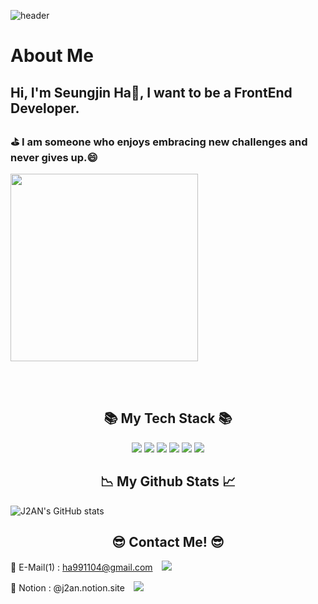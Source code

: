 
![header](https://capsule-render.vercel.app/api?type=waving&color=auto&height=230&section=header&text=J2AN's%20Github&fontSize=70&animation=fadeIn&fontAlignY=38&desc=Frontend%20Developer&descAlignY=51&descAlign=62)
# About Me

<h2 align="left">Hi, I'm Seungjin Ha👋, I want to be a FrontEnd Developer.</h2>
<h3 align="left">⛳ I am someone who enjoys embracing new challenges and never gives up.😄</h3>

<img src="https://github.com/user-attachments/assets/9e3b7336-47fb-424e-980a-f5a71d75f14e" width="300" height="300" />

<br></br>

<div align=center>
	<h2>📚 My Tech Stack 📚</h2>
</div>
	
<div align="center">
	<img src="https://img.shields.io/badge/REACT-F8DC75?style=flat&logo=React&logoColor=white" />
	<img src="https://img.shields.io/badge/HTML5-E34F26?style=flat&logo=HTML5&logoColor=white" />
	<img src="https://img.shields.io/badge/CSS3-1572B6?style=flat&logo=CSS3&logoColor=white" />
	<img src="https://img.shields.io/badge/JavaScript-F7DF1E?style=flat&logo=JavaScript&logoColor=white" />
	<img src="https://img.shields.io/badge/TypeScript-3178C6?style=flat&logo=TypeScript&logoColor=white" />
	<img src="https://img.shields.io/badge/Python-3776AB?style=flat-square&logo=Python&logoColor=white" />
</div>


<div align=center>
</div>

<div align=center>
	<h2>📉 My Github Stats 📈</h2>
</div>

![J2AN's GitHub stats](https://github-readme-stats.vercel.app/api?username=j2an777&show_icons=true&theme=dracula)

<div align=center>
	<h2>😎 Contact Me! 😎</h2>
</div>

📧 E-Mail(1) : ha991104@gmail.com
    <img 
	 src="https://img.shields.io/badge/Gmail-EA4335?style=for-the-badge&logo=Gmail&logoColor=white"
	 style="height : auto; margin-left : 10px; margin-right : 10px;"/>

👦 Notion : @j2an.notion.site <a href="https://j2an.notion.site/Profile-364a1d26afe648cd899b1415024fd78d">
    <img 
        src="http://img.shields.io/badge/-Notion-000000?style=flat&logo=Notion&link=https://j2an.notion.site/Profile-364a1d26afe648cd899b1415024fd78d"
        style="height : auto; margin-left : 10px; margin-right : 10px;"/> 

<!--
**j2an777/j2an777** is a ✨ _special_ ✨ repository because its `README.md` (this file) appears on your GitHub profile.

Here are some ideas to get you started:

- 🔭 I’m currently working on ...
- 🌱 I’m currently learning ...
- 👯 I’m looking to collaborate on ...
- 🤔 I’m looking for help with ...
- 💬 Ask me about ...
- 📫 How to reach me: ...
- 😄 Pronouns: ...
- ⚡ Fun fact: ...
-->
